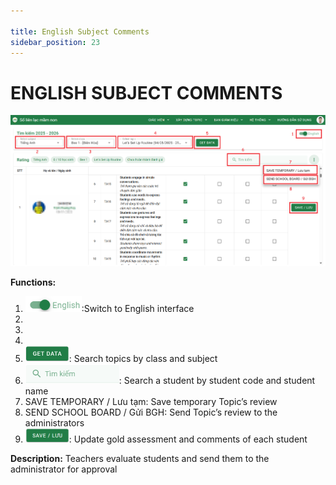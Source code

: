 ```yaml
---

title: English Subject Comments
sidebar_position: 23
---
```


# ENGLISH SUBJECT COMMENTS

![Comments on English subject ](/img/module-for-english-teachers/danh-gia.png)   

__Functions:__ 
1. <img src="/img/module-for-english-teachers/english.png" alt="Chuyển sang tiếng Anh" width="90" />:Switch to English interface
2. 
3. 
4. 
5. <img src="/img/module-for-english-teachers/get-data.png" alt="Tìm kiếm topic" width="70" />: Search topics by class and subject  
6. <img src="/img/chung/tim-kiem.png" alt="Tìm kiếm" width="150" />: Search a student by student code and student name  
7. SAVE TEMPORARY / Lưu tạm: Save temporary Topic’s review 
8. SEND SCHOOL BOARD / Gửi BGH: Send Topic’s review to the administrators 
9. <img src="/img/giao-vien/nhan-xet-cac-mon/luu.png" alt="Lưu" width="70" />: Update gold assessment and comments of each student 

__Description:__ Teachers evaluate students and send them to the administrator for approval 
